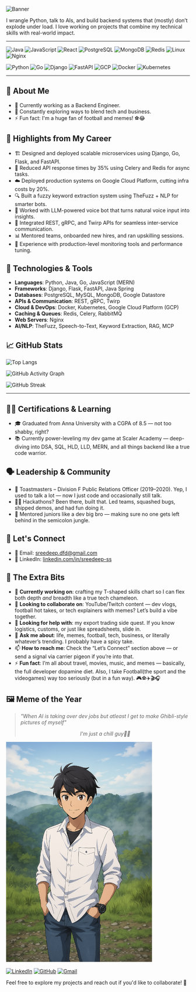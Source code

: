 ![Banner](https://capsule-render.vercel.app/api?type=waving&color=0:5B247A,100:1B1B1B&height=200&section=header&text=Hi%20there,%20I'm%20Sreedeep%20👋&fontColor=ffffff&fontSize=40&fontAlignY=35)

I wrangle Python, talk to AIs, and build backend systems that (mostly) don’t explode under load. I love working on projects that combine my technical skills with real-world impact.

---

![Java](https://img.shields.io/badge/Java-007396?style=for-the-badge&logo=java&logoColor=white)
![JavaScript](https://img.shields.io/badge/JavaScript-F7DF1E?style=for-the-badge&logo=javascript&logoColor=black)
![React](https://img.shields.io/badge/React-20232A?style=for-the-badge&logo=react&logoColor=61DAFB)
![PostgreSQL](https://img.shields.io/badge/PostgreSQL-4169E1?style=for-the-badge&logo=postgresql&logoColor=white)
![MongoDB](https://img.shields.io/badge/MongoDB-4EA94B?style=for-the-badge&logo=mongodb&logoColor=white)
![Redis](https://img.shields.io/badge/Redis-DC382D?style=for-the-badge&logo=redis&logoColor=white)
![Linux](https://img.shields.io/badge/Linux-FCC624?style=for-the-badge&logo=linux&logoColor=black)
![Nginx](https://img.shields.io/badge/Nginx-009639?style=for-the-badge&logo=nginx&logoColor=white)

![Python](https://img.shields.io/badge/Python-3670A0?style=for-the-badge&logo=python&logoColor=white)
![Go](https://img.shields.io/badge/Go-00ADD8?style=for-the-badge&logo=go&logoColor=white)
![Django](https://img.shields.io/badge/Django-092E20?style=for-the-badge&logo=django&logoColor=white)
![FastAPI](https://img.shields.io/badge/FastAPI-009688?style=for-the-badge&logo=fastapi&logoColor=white)
![GCP](https://img.shields.io/badge/GCP-4285F4?style=for-the-badge&logo=googlecloud&logoColor=white)
![Docker](https://img.shields.io/badge/Docker-2496ED?style=for-the-badge&logo=docker&logoColor=white)
![Kubernetes](https://img.shields.io/badge/Kubernetes-326CE5?style=for-the-badge&logo=kubernetes&logoColor=white)

---

## 🚀 About Me
- 💼 Currently working as a Backend Engineer.
- 🌱 Constantly exploring ways to blend tech and business.
- ⚡ Fun fact: I'm a huge fan of football and memes! ⚽😂

## 🧠 Highlights from My Career
- 🏗️ Designed and deployed scalable microservices using Django, Go, Flask, and FastAPI.
- 🔄 Reduced API response times by 35% using Celery and Redis for async tasks.
- ☁️ Deployed production systems on Google Cloud Platform, cutting infra costs by 20%.
- 🔍 Built a fuzzy keyword extraction system using TheFuzz + NLP for smarter bots.
- 🧠 Worked with LLM-powered voice bot that turns natural voice input into insights.
- 💬 Integrated REST, gRPC, and Twirp APIs for seamless inter-service communication.
- 📊 Mentored teams, onboarded new hires, and ran upskilling sessions.
- 🧪 Experience with production-level monitoring tools and performance tuning.

## 🧰 Technologies & Tools
- **Languages**: Python, Java, Go, JavaScript (MERN)
- **Frameworks**: Django, Flask, FastAPI, Java Spring
- **Databases**: PostgreSQL, MySQL, MongoDB, Google Datastore
- **APIs & Communication**: REST, gRPC, Twirp
- **Cloud & DevOps**: Docker, Kubernetes, Google Cloud Platform (GCP)
- **Caching & Queues**: Redis, Celery, RabbitMQ
- **Web Servers**: Nginx
- **AI/NLP**: TheFuzz, Speech-to-Text, Keyword Extraction, RAG, MCP


## 📈 GitHub Stats
<!--
![GitHub Contributions](https://github-readme-stats.vercel.app/api?username=Sreedeep-SS&show_icons=true&count_private=true&hide=prs&include_all_commits=true)-->

![Top Langs](https://github-readme-stats.vercel.app/api/top-langs/?username=Sreedeep-SS&layout=compact&theme=tokyonight)

![GitHub Activity Graph](https://github-readme-activity-graph.vercel.app/graph?username=Sreedeep-SS&theme=github-compact)

![GitHub Streak](https://streak-stats.demolab.com?user=Sreedeep-SS&theme=tokyonight&hide_border=true)


---

## 🧑‍🏫 Certifications & Learning
- 🎓 Graduated from Anna University with a CGPA of 8.5 — not too shabby, right?
- 📚 Currently power-leveling my dev game at Scaler Academy — deep-diving into DSA, SQL, HLD, LLD, MERN, and all things backend like a true code warrior.

## 🗣️ Leadership & Community
- 📣 Toastmasters – Division F Public Relations Officer (2019–2020). Yep, I used to talk a lot — now I just code and occasionally still talk.
- 🧑‍💻 Hackathons? Been there, built that. Led teams, squashed bugs, shipped demos, and had fun doing it.
- 🚀 Mentored juniors like a dev big bro — making sure no one gets left behind in the semicolon jungle.

## 🤝 Let's Connect
- 📧 Email: sreedeep.dfd@gmail.com
- 🔗 LinkedIn: [linkedin.com/in/sreedeep-ss](https://linkedin.com/in/sreedeep-ss)

## 🎯 The Extra Bits

- 🔭 **Currently working on**: crafting my T-shaped skills chart so I can flex both depth *and* breadth like a true tech chameleon.
- 👯 **Looking to collaborate on**: YouTube/Twitch content — dev vlogs, football hot takes, or tech explainers with memes? Let’s build a vibe together.
- 🤔 **Looking for help with**: my export trading side quest. If you know logistics, customs, or just like spreadsheets, slide in.
- 💬 **Ask me about**: life, memes, football, tech, business, or literally whatever’s trending. I probably have a spicy take.
- 📫 **How to reach me**: Check the “Let’s Connect” section above — or send a signal via carrier pigeon if you’re into that.
- ⚡ **Fun fact**: I’m all about travel, movies, music, and memes — basically, the full developer dopamine diet. Also, I take Football(the sport and the videogames) way too seriously (but in a fun way). 🎮⚽✈️🎬🎧

## 🖼️ Meme of the Year

> *"When AI is taking over dev jobs but atleast I get to make Ghibli-style pictures of myself"*
>
> <figcaption style="text-align: center; font-style: italic;">I'm just a chill guy🤖😌</figcaption>

<img src="https://github.com/Sreedeep-SS/Sreedeep-SS/blob/main/memes/Deeps%20is%20just%20a%20chill%20guy.png?raw=true" width="400" alt="Deep is just a chill guy"/>


[![LinkedIn](https://img.shields.io/badge/LinkedIn-blue?style=for-the-badge&logo=linkedin)](https://linkedin.com/in/sreedeep-ss)
[![GitHub](https://img.shields.io/badge/GitHub-100000?style=for-the-badge&logo=github&logoColor=white)](https://github.com/Sreedeep-SS)
[![Gmail](https://img.shields.io/badge/Gmail-red?style=for-the-badge&logo=gmail&logoColor=white)](mailto:sreedeep.dfd@gmail.com)

Feel free to explore my projects and reach out if you'd like to collaborate! 🚀

